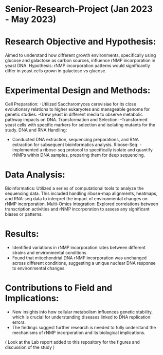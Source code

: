 # Senior-Research-Project (Jan 2023 - May 2023)

# Research Objective and Hypothesis:
Aimed to understand how different growth environments, specifically using glucose and galactose as carbon sources, influence rNMP incorporation in yeast DNA.
Hypothesis: rNMP incorporation patterns would significantly differ in yeast cells grown in galactose vs glucose.

# Experimental Design and Methods:

Cell Preparation: 
-Utilized Saccharomyces cerevisiae for its close evolutionary relations to higher eukaryotes and manageable genome for genetic studies. 
-Grew yeast in different media to observe metabolic pathway impacts on DNA.
Transformation and Selection:
-Transformed yeast cells with specific markers for selection and isolating mutants for the study.
DNA and RNA Handling:
- Conducted DNA extraction, sequencing preparations, and RNA extraction for subsequent bioinformatics analysis.
Ribose-Seq: 
-Implemented a ribose-seq protocol to specifically isolate and quantify rNMPs within DNA samples, preparing them for deep sequencing.

# Data Analysis:
Bioinformatics: Utilized a series of computational tools to analyze the sequencing data. This included handling ribose-map alignments, heatmaps, and RNA-seq data to interpret the impact of environmental changes on rNMP incorporation.
Multi-Omics Integration: Explored correlations between transcription activities and rNMP incorporation to assess any significant biases or patterns.

# Results:
- Identified variations in rNMP incorporation rates between different strains and environmental conditions.
- Found that mitochondrial DNA rNMP incorporation was unchanged across different conditions, suggesting a unique nuclear DNA response to environmental changes.

# Contributions to Field and Implications:
- New insights into how cellular metabolism influences genetic stability, which is crucial for understanding diseases linked to DNA replication errors.
- The findings suggest further research is needed to fully understand the mechanisms of rNMP incorporation and its biological implications.

( Look at the Lab report added to this repository for the figures and discussion of the study )
